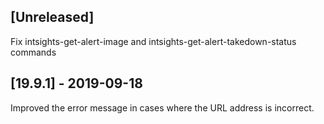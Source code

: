 ## [Unreleased]
Fix intsights-get-alert-image and intsights-get-alert-takedown-status commands

## [19.9.1] - 2019-09-18
Improved the error message in cases where the URL address is incorrect.
